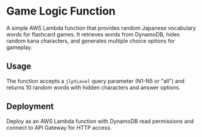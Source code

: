# Game Logic Function

A simple AWS Lambda function that provides random Japanese vocabulary words for flashcard games. It retrieves words from DynamoDB, hides random kana characters, and generates multiple choice options for gameplay.

## Usage

The function accepts a `jlptLevel` query parameter (N1-N5 or "all") and returns 10 random words with hidden characters and answer options.

## Deployment

Deploy as an AWS Lambda function with DynamoDB read permissions and connect to API Gateway for HTTP access. 